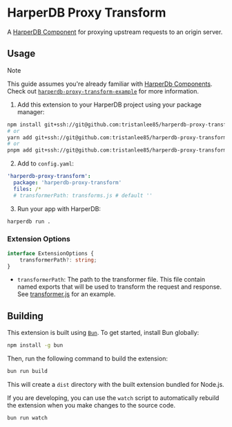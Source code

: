 # HarperDB Proxy Transform

A [HarperDB Component](https://docs.harperdb.io/docs/developers/components) for proxying upstream requests to an origin server.

## Usage

> [!NOTE]
> This guide assumes you're already familiar with [HarperDb Components](https://docs.harperdb.io/docs/developers/components). Check out [`harperdb-proxy-transform-example`](https://github.com/tristanlee85/harperdb-proxy-transform-example) for more information.

1. Add this extension to your HarperDB project using your package manager:

```sh
npm install git+ssh://git@github.com:tristanlee85/harperdb-proxy-transform.git --save
# or
yarn add git+ssh://git@github.com:tristanlee85/harperdb-proxy-transform.git
# or
pnpm add git+ssh://git@github.com:tristanlee85/harperdb-proxy-transform.git
```

2. Add to `config.yaml`:

```yaml
'harperdb-proxy-transform':
  package: 'harperdb-proxy-transform'
  files: /*
  # transformerPath: transforms.js # default ''
```

3. Run your app with HarperDB:

```sh
harperdb run .
```

### Extension Options

```ts
interface ExtensionOptions {
	transformerPath?: string;
}
```

- `transformerPath`: The path to the transformer file. This file contain named exports that will be used to transform the request and response. See [transformer.js](./transformer.js) for an example.

## Building

This extension is built using [`Bun`](https://bun.sh). To get started, install Bun globally:

```sh
npm install -g bun
```

Then, run the following command to build the extension:

```sh
bun run build
```

This will create a `dist` directory with the built extension bundled for Node.js.

If you are developing, you can use the `watch` script to automatically rebuild the extension when you make changes to the source code.

```sh
bun run watch
```
